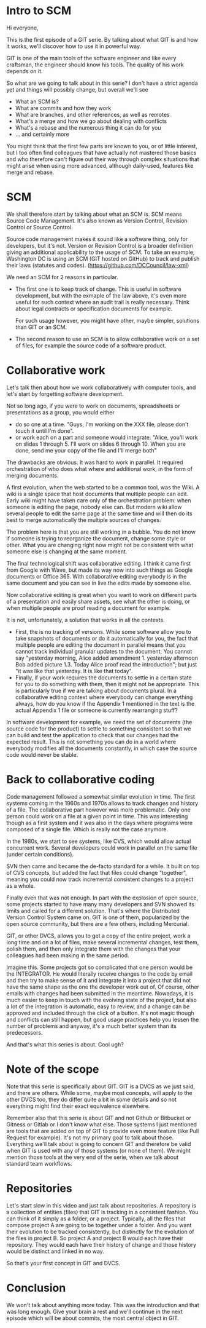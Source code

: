 # Intro to SCM

Hi everyone,

This is the first episode of a GIT serie. By talking about what GIT is and how it works, we'll
discover how to use it in powerful way.

GIT is one of the main tools of the software engineer and like every craftsman, the engineer should
know his tools. The quality of his work depends on it.

So what are we going to talk about in this serie? I don't have a strict agenda yet and things will
possibly change, but overall we'll see
- What an SCM is?
- What are commits and how they work
- What are branches, and other references, as well as remotes
- What's a merge and how we go about dealing with conflicts
- What's a rebase and the numerous thing it can do for you
- ... and certainly more


You might think that the first few parts are known to you, or of little interest, but I too often
find colleagues that have actually not mastered those basics and who therefore can't figure out
their way through complex situations that might arise when using more advanced, although daily-used,
features like merge and rebase.

# SCM

We shall therefore start by talking about what an SCM is. SCM means Source Code Management. It's
also known as Version Control, Revision Control or Source Control.

Source code management makes it sound like a software thing, only for developers, but it's not.
Version or Revision Control is a broader definition giving an additional applicability to the usage
of SCM. To take an example, Washington DC is using an SCM (GIT hosted on GitHub) to track and
publish their laws (statutes and codes).
(https://github.com/DCCouncil/law-xml)

We need an SCM for 2 reasons in particular.
- The first one is to keep track of change. This is useful in software development, but with the
  exmaple of the law above, it's even more useful for such context where an audit trail is really
  necessary. Think about legal contracts or specification documents for example.

  For such usage however, you might have other, maybe simpler, solutions than GIT or an SCM.

- The second reason to use an SCM is to allow collaborative work on a set of files, for example the
  source code of a software product.

# Collaborative work

Let's talk then about how we work collaboratively with computer tools, and let's start by forgetting
software development.

Not so long ago, if you were to work on documents, spreadsheets or presentations as a group, you
would either
- do so one at a time. "Guys, I'm working on the XXX file, please don't touch it until I'm done".
- or work each on a part and someone would integrate. "Alice, you'll work on slides 1 through 5.
  I'll work on slides 6 through 10. When you are done, send me your copy of the file and I'll merge
  both"

The drawbacks are obvious. It was hard to work in parallel. It required orchestration of who does
what where and additional work, in the form of merging documents.

A first evolution, when the web started to be a common tool, was the Wiki. A wiki is a single space
that host documents that multiple people can edit.
Early wiki might have taken care only of the orchestration problem: when someone is editing the
page, nobody else can.
But modern wiki allow several people to edit the same page at the same time and will then do its
best to merge automatically the multiple sources of changes.

The problem here is that you are still working in a bubble. You do not know if someone is trying to
reorganize the document, change some style or other. What you are changing right now might not be
consistent with what someone else is changing at the same moment.

The final technological shift was collaborative editing. I think it came first from Google with
Wave, but made its way now into such things as Google documents or Office 365. With collaborative
editing everybody is in the same document and you can see in live the edits made by someone else.

Now collaborative editing is great when you want to work on different parts of a presentation and
easily share assets, see what the other is doing, or when multiple people are proof reading a
document for example.

It is not, unfortunately, a solution that works in all the contexts.
- First, the is no tracking of versions. While some software allow you to take snapshots of
  documents or do it automatically for you, the fact that multiple people are editing the document
  in parallel means that you cannot track individual granular updates to the document. You cannot
  say "yesterday morning, Alice added amendment 1. yesterday afternoon Bob added picture 1.3. Today
  Alice proof read the introduction"; but just "it was like that yesterday. It is like that today".
- Finally, if your work requires the documents to settle in a certain state for you to do something
  with them, then it might not be appropriate. This is particularly true if we are talking about
  documents plural. In a collaborative editing context where everybody can change everything always,
  how do you know if the Appendix 1 mentioned in the text is the actual Appendix 1 file or someone
  is currently rearranging stuff?

In software development for example, we need the set of documents (the source code for the product)
to settle to something consistent so that we can build and test the application to check that our
changes had the expected result. This is not something you can do in a world where everybody
modifies all the documents constantly, in which case the source code would never be stable.

# Back to collaborative coding

Code management followed a somewhat similar evolution in time. The first systems coming in the 1960s
and 1970s allows to track changes and history of a file. The collaborative part however was more
problematic. Only one person could work on a file at a given point in time. This was interesting
though as a first system and it was also in the days where programs were composed of a single file.
Which is really not the case anymore.

In the 1980s, we start to see systems, like CVS, which would allow actual concurrent work. Several
developers could work in parallel on the same file (under certain conditions).

SVN then came and became the de-facto standard for a while. It built on top of CVS concepts, but
added the fact that files could change "together", meaning you could now track incremental
consistent changes to a project as a whole.

Finally even that was not enough. In part with the explosion of open source, some projects started
to have many many developers and SVN showed its limits and called for a different solution. That's
where the Distributed Version Control System came on. GIT is one of them, popularized by the open
source community, but there are a few others, including Mercurial.

GIT, or other DVCS, allows you to get a copy of the entire project, work a long time and on a lot of
files, make several incremental changes, test them, polish them, and then only integrate them with
the changes that your colleagues had been making in the same period.

Imagine this. Some projects got so complicated that one person would be the INTEGRATOR. He would
literally receive changes to the code by email and then try to make sense of it and integrate it
into a project that did not have the same shape as the one the developer work out of. Of course,
other emails with changes had been submitted in the meantime.
Nowadays, it is much easier to keep in touch with the evolving state of the project, but also a lot
of the integration is automatic, easy to review, and a change can be approved and included through
the click of a button. It's not magic though and conflicts can still happen, but good usage
practices help you lessen the number of problems and anyway, it's a much better system than its
predecessors.

And that's what this series is about. Cool ugh?

# Note of the scope

Note that this serie is specifically about GIT. GIT is a DVCS as we just said, and there are others.
While some, maybe most concepts, will apply to the other DVCS too, they do differ quite a bit in
some details and so not everything might find their exact equivalence elsewhere.

Remember also that this serie is about GIT and not Github or Bitbucket or Gitness or Gitlab or I
don't know what else. Those systems I just mentioned are tools that are added on top of GIT to
provide even more feature (like Pull Request for example). It's not my primary goal to talk about
those. Everything we'll talk about is going to concern GIT and therefore be valid when GIT is used
with any of those systems (or none of them). We might mention those tools at the very end of the
serie, when we talk about standard team workflows.

# Repositories

Let's start slow in this video and just talk about repositories. A repository is a collection of
entities (files) that GIT is tracking in a consistent fashion. You can think of it simply as a
folder, or a project.
Typically, all the files that compose project A are going to be together under a folder. And you
want their evolution to be tracked consistently, but distinctly for the evolution of the files in
project B.
So project A and project B would each have their repository. They would each have their history of
change and those history would be distinct and linked in no way.

So that's your first concept in GIT and DVCS.

# Conclusion

We won't talk about anything more today. This was the introduction and that was long enough. Give
your brain a rest and we'll continue in the next episode which will be about commits, the most
central object in GIT.
